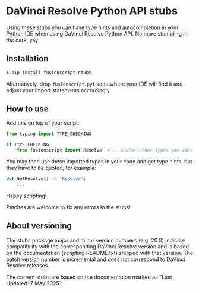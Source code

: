 DaVinci Resolve Python API stubs
================================

Using these stubs you can have type hints and autocompletion in your Python IDE
when using DaVinci Resolve Python API. No more stumbling in the dark, yay!

Installation
------------

```sh
$ pip install fusionscript-stubs
```

Alternatively, drop `fusionscript.pyi` somewhere your IDE will find it and adjust
your import statements accordingly.

How to use
----------

Add this on top of your script:

```python
from typing import TYPE_CHECKING

if TYPE_CHECKING:
    from fusionscript import Resolve  # ...and/or other types you want
```

You may then use these imported types in your code and get type hints, but they have 
to be quoted, for example:

```python
def GetResolve() -> 'Resolve':
    ...
```

Happy scripting!

Patches are welcome to fix any errors in the stubs!

About versioning
----------------

The stubs package major and minor version numbers (e.g. 20.0) indicate compatibility
with the corresponding DaVinci Resolve version and is based on the documentation 
(scripting README.txt) shipped with that version. The patch version number is incremental
and does not correspond to DaVinci Resolve releases.

The current stubs are based on the documentation marked as "Last Updated: 7 May 2025".
